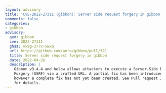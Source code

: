 ```yaml
---
layout: advisory
title: 'CVE-2022-27311 (gibbon): Server side request forgery in gibbon'
comments: false
categories:
- gibbon
advisory:
  gem: gibbon
  cve: 2022-27311
  ghsa: vx9g-377x-xwxq
  url: https://github.com/amro/gibbon/pull/321
  title: Server side request forgery in gibbon
  date: 2022-04-26
  description: |
    Gibbon v3.4.4 and below allows attackers to execute a Server-Side Request
    Forgery (SSRF) via a crafted URL. A partial fix has been introduced in version 3.4.4,
    however a complete fix has not yet been created. See Pull request 321 in github.com/amro/gibbon
    for details.
---
```

